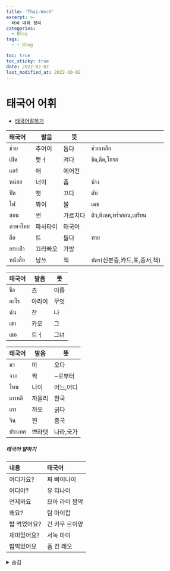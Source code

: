 ```yaml
---
title: 'Thai-Word'
excerpt: >-
  태국 대화 정리
categories:
  - Blog
tags:
  - - Blog

toc: true
toc_sticky: true
date: 2022-02-07
last_modified_at: 2022-10-02
---
```


# 태국어 어휘 
- [태국어말하기](#태국어-말하기)

|태국어|발음|뜻||
|:---|--|---|---|
|ช่วย|추어이|돕다|ช่วยเหลือ|
|เปิด|쁫ㅓ|켜다|ขีด,ดีด,โกรก|
|แอร์|애|에어컨||
|หน่อย|너이|좀|บ้าง|
|ปิด|삣|끄다|ดับ|
|ไฟ|퐈이|불|เดช|
|สอน|썬|가르치다|ติว,พิเทศ,พร่ำสอน,เบรียน|
|ภาษาไทย|파사타이|태국어||
|ถือ|트|들다|ทาย|
|กระเป๋า|끄라빠오|가방||
|หนังสือ|낭쓰|책|บัตร(신분증,카드,표,증서,책)|


|태국어|발음|뜻|
|:---|--|---|
|ชื่อ|츠|이름|
|อะไร|아라이|무엇|
|ฉัน|찬|나|
|เขา|카오|그|
|เธอ|트ㅓ|그녀|


|태국어|발음|뜻|
|:---|--|---|
|มา|마|오다
|จาก|짝|~로부터|
|ไหน|나이|어느,어디|
|เกาหลี|까올리|한국|
|เกา|까오|긁다|
|จีน|찐|중국|
|ประเทศ|쁘라텟|나라,국가|


#####  태국어 말하기


|내용|태국어|
|:---|:---|
|어디가요?|짜 빠이나이|
|어디야?|유 티나이|
|언제와요|므아 라이 짬막|
|왜요?|탐 마이캅|
|밥 먹었어요?|긴 카우 르이양|
|재미있어요?|서눅 마이|
|밥먹었어요|폼 킨 레오|


<details>
<summary> 숨김 </summary>
<div markdown="1">


|단어|태국어|
|:---|:---|
|책|낭쓰|
|사다|쓰-|
|비싸다|팽-|
|저|폼|
|당신|쿤|
|좋아하다|탑마이캅|
</div>
</details>